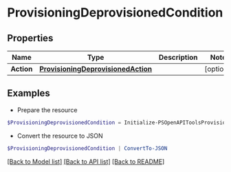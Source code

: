 # ProvisioningDeprovisionedCondition
## Properties

Name | Type | Description | Notes
------------ | ------------- | ------------- | -------------
**Action** | [**ProvisioningDeprovisionedAction**](ProvisioningDeprovisionedAction.md) |  | [optional] 

## Examples

- Prepare the resource
```powershell
$ProvisioningDeprovisionedCondition = Initialize-PSOpenAPIToolsProvisioningDeprovisionedCondition  -Action null
```

- Convert the resource to JSON
```powershell
$ProvisioningDeprovisionedCondition | ConvertTo-JSON
```

[[Back to Model list]](../README.md#documentation-for-models) [[Back to API list]](../README.md#documentation-for-api-endpoints) [[Back to README]](../README.md)

